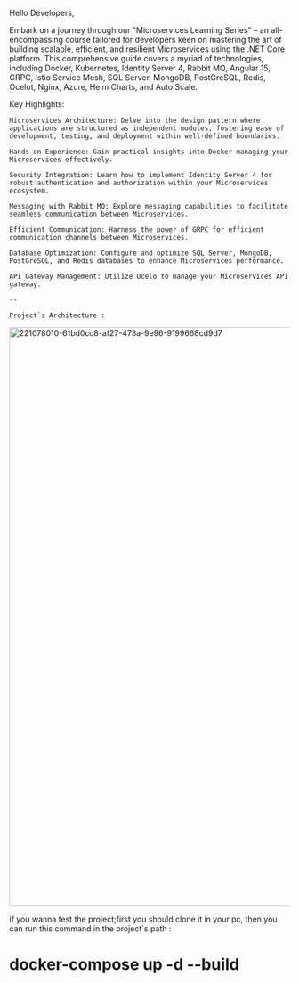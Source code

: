 Hello Developers,

Embark on a journey through our "Microservices Learning Series" – an all-encompassing course tailored for developers keen on mastering the art of building scalable, efficient, and resilient Microservices using the .NET Core platform. This comprehensive guide covers a myriad of technologies, including Docker, Kubernetes, Identity Server 4, Rabbit MQ, Angular 15, GRPC, Istio Service Mesh, SQL Server, MongoDB, PostGreSQL, Redis, Ocelot, Nginx, Azure, Helm Charts, and Auto Scale.

Key Highlights:

    Microservices Architecture: Delve into the design pattern where applications are structured as independent modules, fostering ease of development, testing, and deployment within well-defined boundaries.

    Hands-on Experience: Gain practical insights into Docker managing your Microservices effectively.

    Security Integration: Learn how to implement Identity Server 4 for robust authentication and authorization within your Microservices ecosystem.

    Messaging with Rabbit MQ: Explore messaging capabilities to facilitate seamless communication between Microservices.

    Efficient Communication: Harness the power of GRPC for efficient communication channels between Microservices. 

    Database Optimization: Configure and optimize SQL Server, MongoDB, PostGreSQL, and Redis databases to enhance Microservices performance.

    API Gateway Management: Utilize Ocelo to manage your Microservices API gateway. 

    --

    Project`s Architecture : 
 <img width="1040" alt="221078010-61bd0cc8-af27-473a-9e96-9199668cd9d7" src="https://github.com/alitaami/EShopping-Microservice/assets/116227297/af0454ae-d8a4-46a4-a355-8e78eabac64e">


if you wanna test the project;first you should clone it in your pc, then you can run this command in
the project`s path :

<h1>docker-compose up -d --build</h1>
